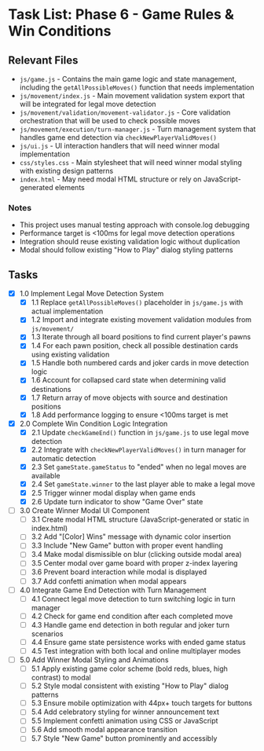 # Task List: Phase 6 - Game Rules & Win Conditions

## Relevant Files

- `js/game.js` - Contains the main game logic and state management, including the `getAllPossibleMoves()` function that needs implementation
- `js/movement/index.js` - Main movement validation system export that will be integrated for legal move detection
- `js/movement/validation/movement-validator.js` - Core validation orchestration that will be used to check possible moves
- `js/movement/execution/turn-manager.js` - Turn management system that handles game end detection via `checkNewPlayerValidMoves()`
- `js/ui.js` - UI interaction handlers that will need winner modal implementation
- `css/styles.css` - Main stylesheet that will need winner modal styling with existing design patterns
- `index.html` - May need modal HTML structure or rely on JavaScript-generated elements

### Notes

- This project uses manual testing approach with console.log debugging
- Performance target is <100ms for legal move detection operations
- Integration should reuse existing validation logic without duplication
- Modal should follow existing "How to Play" dialog styling patterns

## Tasks

- [x] 1.0 Implement Legal Move Detection System
  - [x] 1.1 Replace `getAllPossibleMoves()` placeholder in `js/game.js` with actual implementation
  - [x] 1.2 Import and integrate existing movement validation modules from `js/movement/`
  - [x] 1.3 Iterate through all board positions to find current player's pawns
  - [x] 1.4 For each pawn position, check all possible destination cards using existing validation
  - [x] 1.5 Handle both numbered cards and joker cards in move detection logic
  - [x] 1.6 Account for collapsed card state when determining valid destinations
  - [x] 1.7 Return array of move objects with source and destination positions
  - [x] 1.8 Add performance logging to ensure <100ms target is met

- [x] 2.0 Complete Win Condition Logic Integration
  - [x] 2.1 Update `checkGameEnd()` function in `js/game.js` to use legal move detection
  - [x] 2.2 Integrate with `checkNewPlayerValidMoves()` in turn manager for automatic detection
  - [x] 2.3 Set `gameState.gameStatus` to "ended" when no legal moves are available
  - [x] 2.4 Set `gameState.winner` to the last player able to make a legal move
  - [x] 2.5 Trigger winner modal display when game ends
  - [x] 2.6 Update turn indicator to show "Game Over" state

- [ ] 3.0 Create Winner Modal UI Component
  - [ ] 3.1 Create modal HTML structure (JavaScript-generated or static in index.html)
  - [ ] 3.2 Add "[Color] Wins" message with dynamic color insertion
  - [ ] 3.3 Include "New Game" button with proper event handling
  - [ ] 3.4 Make modal dismissible on blur (clicking outside modal area)
  - [ ] 3.5 Center modal over game board with proper z-index layering
  - [ ] 3.6 Prevent board interaction while modal is displayed
  - [ ] 3.7 Add confetti animation when modal appears

- [ ] 4.0 Integrate Game End Detection with Turn Management
  - [ ] 4.1 Connect legal move detection to turn switching logic in turn manager
  - [ ] 4.2 Check for game end condition after each completed move
  - [ ] 4.3 Handle game end detection in both regular and joker turn scenarios  
  - [ ] 4.4 Ensure game state persistence works with ended game status
  - [ ] 4.5 Test integration with both local and online multiplayer modes

- [ ] 5.0 Add Winner Modal Styling and Animations
  - [ ] 5.1 Apply existing game color scheme (bold reds, blues, high contrast) to modal
  - [ ] 5.2 Style modal consistent with existing "How to Play" dialog patterns
  - [ ] 5.3 Ensure mobile optimization with 44px+ touch targets for buttons
  - [ ] 5.4 Add celebratory styling for winner announcement text
  - [ ] 5.5 Implement confetti animation using CSS or JavaScript
  - [ ] 5.6 Add smooth modal appearance transition
  - [ ] 5.7 Style "New Game" button prominently and accessibly